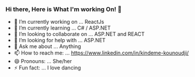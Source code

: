 ### Hi there, Here is What I'm working On! 👋

<!--
**kindeme/kindeme** is a ✨ _special_ ✨ repository because its `README.md` (this file) appears on your GitHub profile.

Here are some ideas to get you started:
-->
- 🔭 I’m currently working on ... ReactJs
- 🌱 I’m currently learning ... C# / ASP.NET
- 👯 I’m looking to collaborate on ... ASP.NET and REACT
- 🤔 I’m looking for help with ... ASP.NET 
- 💬 Ask me about ... Anything
- 📫 How to reach me: ... https://www.linkedin.com/in/kindeme-kounoudji/                          
- 😄 Pronouns: ... She/her
- ⚡ Fun fact: ... I love dancing

